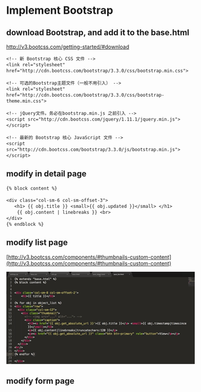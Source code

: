 #  Implement Bootstrap

## download Bootstrap, and add it to the base.html
http://v3.bootcss.com/getting-started/#download
```
<!-- 新 Bootstrap 核心 CSS 文件 -->
<link rel="stylesheet" href="http://cdn.bootcss.com/bootstrap/3.3.0/css/bootstrap.min.css">

<!-- 可选的Bootstrap主题文件（一般不用引入） -->
<link rel="stylesheet" href="http://cdn.bootcss.com/bootstrap/3.3.0/css/bootstrap-theme.min.css">

<!-- jQuery文件。务必在bootstrap.min.js 之前引入 -->
<script src="http://cdn.bootcss.com/jquery/1.11.1/jquery.min.js"></script>

<!-- 最新的 Bootstrap 核心 JavaScript 文件 -->
<script src="http://cdn.bootcss.com/bootstrap/3.3.0/js/bootstrap.min.js"></script>
```

## modify in detail page

```
{% block content %}

<div class="col-sm-6 col-sm-offset-3">
   <h1> {{ obj.title }} <small>{{ obj.updated }}</small> </h1>
    {{ obj.content | linebreaks }} <br>
</div>
{% endblock %}
```

## modify list page

[http://v3.bootcss.com/components/#thumbnails-custom-content](http://v3.bootcss.com/components/#thumbnails-custom-content)


![](./static/img/postlist.png)

## modify form page
